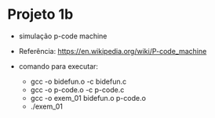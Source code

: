 # Projeto 1b

* simulação p-code machine
* Referência: https://en.wikipedia.org/wiki/P-code_machine

* comando para executar:
    * gcc -o bidefun.o -c bidefun.c
    * gcc -o p-code.o -c p-code.c
    * gcc -o exem_01 bidefun.o p-code.o
    * ./exem_01